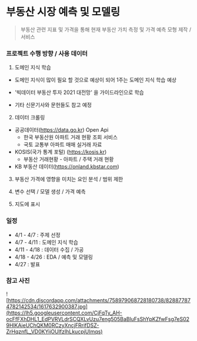 # 부동산 시장 예측 및 모델링

> 부동산 관련 지표 및 가격을 통해 현재 부동산 가치 측정 및 가격 예측 모형 제작 / 서비스



### 프로젝트 수행 방향 / 사용 데이터

1.  도메인 지식 학습 

   - 도메인 지식이 많이 필요 할 것으로 예상이 되어 1주는 도메인 지식 학습 예상

   - '빅데이터 부동산 투자 2021 대전망' 을 가이드라인으로 학습
   - 기타 신문기사와 문헌들도 참고 예정

2.   데이터 크롤링

   - 공공데이터(https://data.go.kr) Open Api
     - 한국 부동산원 아파트 거래 현황 조회 서비스
     - 국토 교통부 아파트 매매 실거래 자료
   - KOSIS(국가 통계 포털) (https://kosis.kr)
     - 부동산 거래현황 - 아파트 / 주택 거래 현황
   - KB 부동산 데이터(https://onland.kbstar.com)

3.  부동산 가격에 영향을 미치는 요인 분석 / 범위 제한

4. 변수 선택 / 모델 생성 / 가격 예측

5. 지도에 표시

   

### 일정

- 4/1 - 4/7 :  주제 선정
- 4/7 - 4/11 :  도메인 지식 학습
- 4/11 - 4/18 : 데이터 수집 /  가공
- 4/18 - 4/26 : EDA / 예측 및 모델링
- 4/27 : 발표



### 참고 사진

![https://cdn.discordapp.com/attachments/758979068728180738/828877874782142534/1617632900387.jpg](https://lh5.googleusercontent.com/CjFqTy_AH-ocFfFXhDHL1_EdPVRVLdrSCQXLvUzu7eng505BaBluFsShYpKZfwFsg7eS029HlKAieUChQKM0RCzyXncjFRrifDSZ-ZrHqznfL_VD0KYijOUlfzIhLkucpjUImqs)